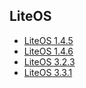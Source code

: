 ## LiteOS
* [LiteOS 1.4.5](https://images.tuyaus.com/rms-static/bd49a340-ca7b-11eb-8f6e-133f2c53552b-1623391837044.tar.gz?tyName=tuya_ipc_sdk_4.9.4_liteos-1.4.5.tar.gz)
* [LiteOS 1.4.6](https://images.tuyaus.com/rms-static/fa453060-ca68-11eb-a907-234050690abd-1623383778918.tar.gz?tyName=tuya_ipc_sdk_4.9.4_liteos-1.4.6.tar.gz)
* [LiteOS 3.2.3](https://images.tuyaus.com/rms-static/bca043e0-ca7b-11eb-8f6e-133f2c53552b-1623391835934.tar.gz?tyName=tuya_ipc_sdk_4.9.4_liteos-3.2.3.tar.gz)
* [LiteOS 3.3.1](https://images.tuyaus.com/rms-static/bccafd60-ca7b-11eb-a907-234050690abd-1623391836214.tar.gz?tyName=tuya_ipc_sdk_4.9.4_liteos-3.3.1.tar.gz)